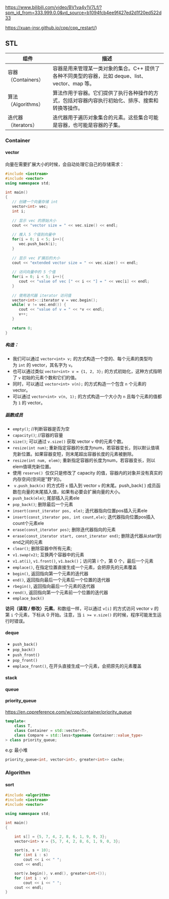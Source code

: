 https://www.bilibili.com/video/BV1va4y1V7Lf/?spm_id_from=333.999.0.0&vd_source=b1094fcb4ee9f427ed2d1f20ed522d33

https://xuan-insr.github.io/cpp/cpp_restart/)

## STL

|组件|描述|
|---|---|
|容器（Containers）|容器是用来管理某一类对象的集合。C++ 提供了各种不同类型的容器，比如 deque、list、vector、map 等。|
|算法（Algorithms）|算法作用于容器。它们提供了执行各种操作的方式，包括对容器内容执行初始化、排序、搜索和转换等操作。|
|迭代器（iterators）|迭代器用于遍历对象集合的元素。这些集合可能是容器，也可能是容器的子集。|

### Container

#### vector

向量在需要扩展大小的时候，会自动处理它自己的存储需求：

```cpp
#include <iostream>
#include <vector>
using namespace std;
 
int main()
{
   // 创建一个向量存储 int
   vector<int> vec; 
   int i;
 
   // 显示 vec 的原始大小
   cout << "vector size = " << vec.size() << endl;
 
   // 推入 5 个值到向量中
   for(i = 0; i < 5; i++){
      vec.push_back(i);
   }
 
   // 显示 vec 扩展后的大小
   cout << "extended vector size = " << vec.size() << endl;
 
   // 访问向量中的 5 个值
   for(i = 0; i < 5; i++){
      cout << "value of vec [" << i << "] = " << vec[i] << endl;
   }
 
   // 使用迭代器 iterator 访问值
   vector<int>::iterator v = vec.begin();
   while( v != vec.end()) {
      cout << "value of v = " << *v << endl;
      v++;
   }
 
   return 0;
}
```

##### 构造：

- 我们可以通过 `vector<int> v;` 的方式构造一个空的、每个元素的类型均为 `int` 的 vector，其名字为 `v`。
- 也可以通过类似 `vector<int> v = {1, 2, 3};` 的方式初始化，这种方式指明了 `v` 初始的元素个数和它们的值。
- 同时，可以通过 `vector<int> v(n);` 的方式构造一个包含 `n` 个元素的 vector。
- 可以通过 `vector<int> v(n, 1);` 的方式构造一个大小为 `n` 且每个元素的值都为 `1` 的 vector。

##### 函数成员

- `empty()`; //判断容器是否为空
- `capacity()`; //容器的容量
- `size()`; 可以通过 `v.size()` 获取 vector `v` 中的元素个数。
- `resize(int num)`; 重新指定容器的长度为num，若容器变长，则以默认值填充新位置。如果容器变短，则末尾超出容器长度的元素被删除。
- `resize(int num, elem)`; 重新指定容器的长度为num，若容器变长，则以elem值填充新位置。
- 使用 `reserve() `仅仅只是修改了 capacity 的值，容器内的对象并没有真实的内存空间(空间是"野"的)。
-  `v.push_back(x)` 的方式将 `x` 插入到 vector `v` 的末尾。push_back( ) 成员函数在向量的末尾插入值，如果有必要会扩展向量的大小。
- `push_back(ele)`; 尾部插入元素ele
- `pop_back()`; 删除最后一个元素
- `insert(const_iterator pos, ele)`;  迭代器指向位置pos插入元素ele
- `insert(const_iterator pos, int count,ele)`;  迭代器指向位置pos插入count个元素ele
- `erase(const_iterator pos)`; 删除迭代器指向的元素
- `erase(const_iterator start, const_iterator end)`; 删除迭代器从start到end之间的元素
- `clear()`; 删除容器中所有元素;
- `v1.swap(v2)`; 互换两个容器中的元素
- `v1.at(i)`, `v1.front()`, `v1.back()`；访问第 i 个，第 0 个，最后一个元素
- `emplace()`, 在指定位置直接生成一个元素，会把原先的元素覆盖
- `begin()`, 返回指向第一个元素的迭代器
- `end()`, 返回指向最后一个元素后一个位置的迭代器
- `rbegin()`, 返回指向最后一个元素的迭代器
- `rend()`, 返回指向第一个元素前一个位置的迭代器
- `emplace_back()`

**访问（读取 / 修改）元素**。和数组一样，可以通过 `v[i]` 的方式访问 vector `v` 的第 `i` 个元素，下标从 0 开始。注意，当 `i >= v.size()` 的时候，程序可能发生运行时错误。

#### deque

- `push_back()`
- `pop_back()`
- `push_front()`
- `pop_front()`
- `emplace_front()`, 在开头直接生成一个元素，会把原先的元素覆盖

#### stack

#### queue

#### priority_queue

https://en.cppreference.com/w/cpp/container/priority_queue

```cpp
template<
    class T,
    class Container = std::vector<T>,
    class Compare = std::less<typename Container::value_type>
> class priority_queue;
```

e.g: 最小堆

```cpp
priority_queue<int, vector<int>, greater<int>> cache;
```

### Algorithm

#### sort

```cpp
#include <algorithm>
#include <iostream>
#include <vector>

using namespace std;

int main()
{

    int s[] = {5, 7, 4, 2, 8, 6, 1, 9, 0, 3};
    vector<int> v = {5, 7, 4, 2, 8, 6, 1, 9, 0, 3};

    sort(s, s + 10);
    for (int i : s) 
        cout << i << " ";
    cout << endl;

    sort(v.begin(), v.end(), greater<int>());
    for (int i : v) 
        cout << i << " ";
    cout << endl;
}
```



